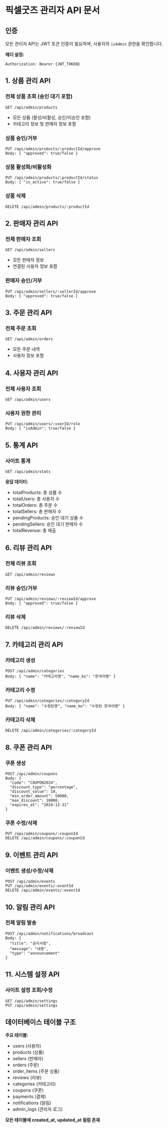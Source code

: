 # 픽셀굿즈 관리자 API 문서

## 인증
모든 관리자 API는 JWT 토큰 인증이 필요하며, 사용자의 `isAdmin` 권한을 확인합니다.

**헤더 설정:**
```
Authorization: Bearer {JWT_TOKEN}
```

## 1. 상품 관리 API

### 전체 상품 조회 (승인 대기 포함)
```
GET /api/admin/products
```
- 모든 상품 (활성/비활성, 승인/미승인 포함)
- 카테고리 정보 및 판매자 정보 포함

### 상품 승인/거부
```
PUT /api/admin/products/:productId/approve
Body: { "approved": true/false }
```

### 상품 활성화/비활성화
```
PUT /api/admin/products/:productId/status
Body: { "is_active": true/false }
```

### 상품 삭제
```
DELETE /api/admin/products/:productId
```

## 2. 판매자 관리 API

### 전체 판매자 조회
```
GET /api/admin/sellers
```
- 모든 판매자 정보
- 연결된 사용자 정보 포함

### 판매자 승인/거부
```
PUT /api/admin/sellers/:sellerId/approve
Body: { "approved": true/false }
```

## 3. 주문 관리 API

### 전체 주문 조회
```
GET /api/admin/orders
```
- 모든 주문 내역
- 사용자 정보 포함

## 4. 사용자 관리 API

### 전체 사용자 조회
```
GET /api/admin/users
```

### 사용자 권한 관리
```
PUT /api/admin/users/:userId/role
Body: { "isAdmin": true/false }
```

## 5. 통계 API

### 사이트 통계
```
GET /api/admin/stats
```
**응답 데이터:**
- totalProducts: 총 상품 수
- totalUsers: 총 사용자 수
- totalOrders: 총 주문 수
- totalSellers: 총 판매자 수
- pendingProducts: 승인 대기 상품 수
- pendingSellers: 승인 대기 판매자 수
- totalRevenue: 총 매출

## 6. 리뷰 관리 API

### 전체 리뷰 조회
```
GET /api/admin/reviews
```

### 리뷰 승인/거부
```
PUT /api/admin/reviews/:reviewId/approve
Body: { "approved": true/false }
```

### 리뷰 삭제
```
DELETE /api/admin/reviews/:reviewId
```

## 7. 카테고리 관리 API

### 카테고리 생성
```
POST /api/admin/categories
Body: { "name": "카테고리명", "name_ko": "한국어명" }
```

### 카테고리 수정
```
PUT /api/admin/categories/:categoryId
Body: { "name": "수정된명", "name_ko": "수정된 한국어명" }
```

### 카테고리 삭제
```
DELETE /api/admin/categories/:categoryId
```

## 8. 쿠폰 관리 API

### 쿠폰 생성
```
POST /api/admin/coupons
Body: {
  "code": "COUPON2024",
  "discount_type": "percentage",
  "discount_value": 10,
  "min_order_amount": 50000,
  "max_discount": 10000,
  "expires_at": "2024-12-31"
}
```

### 쿠폰 수정/삭제
```
PUT /api/admin/coupons/:couponId
DELETE /api/admin/coupons/:couponId
```

## 9. 이벤트 관리 API

### 이벤트 생성/수정/삭제
```
POST /api/admin/events
PUT /api/admin/events/:eventId
DELETE /api/admin/events/:eventId
```

## 10. 알림 관리 API

### 전체 알림 발송
```
POST /api/admin/notifications/broadcast
Body: {
  "title": "공지사항",
  "message": "내용",
  "type": "announcement"
}
```

## 11. 시스템 설정 API

### 사이트 설정 조회/수정
```
GET /api/admin/settings
PUT /api/admin/settings
```

## 데이터베이스 테이블 구조

**주요 테이블:**
- users (사용자)
- products (상품)
- sellers (판매자)
- orders (주문)
- order_items (주문 상품)
- reviews (리뷰)
- categories (카테고리)
- coupons (쿠폰)
- payments (결제)
- notifications (알림)
- admin_logs (관리자 로그)

**모든 테이블에 created_at, updated_at 컬럼 존재**